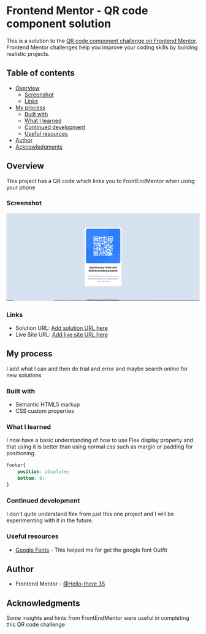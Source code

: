 # Frontend Mentor - QR code component solution

This is a solution to the [QR code component challenge on Frontend Mentor](https://www.frontendmentor.io/challenges/qr-code-component-iux_sIO_H). Frontend Mentor challenges help you improve your coding skills by building realistic projects. 

## Table of contents

- [Overview](#overview)
  - [Screenshot](#screenshot)
  - [Links](#links)
- [My process](#my-process)
  - [Built with](#built-with)
  - [What I learned](#what-i-learned)
  - [Continued development](#continued-development)
  - [Useful resources](#useful-resources)
- [Author](#author)
- [Acknowledgments](#acknowledgments)

## Overview
This project has a QR code which links you to FrontEndMentor when using your phone
### Screenshot

![Screenshot](/images/screenshot.png)



### Links

- Solution URL: [Add solution URL here](https://your-solution-url.com)
- Live Site URL: [Add live site URL here](https://your-live-site-url.com)

## My process
I add what I can and then do trial and error and maybe search online for new solutions
### Built with

- Semantic HTML5 markup
- CSS custom properties




### What I learned

I now have a basic understanding of how to use Flex display property and that using it is better than using normal css such as margin or padding for positioning.


```css
footer{
    position: absolute;
    bottom: 0;
}

```




### Continued development

I don't quite understand flex from just this one project and I will be experimenting with it in the future.

### Useful resources

- [Google Fonts](https://fonts.google.com) - This helped me for get the google font Outfit



## Author


- Frontend Mentor - [@Hello-there 35](https://www.frontendmentor.io/profile/Hello-there35)


## Acknowledgments

Some insights and hints from FrontEndMentor were useful in completing this QR code challenge

